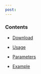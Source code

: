 ```yaml
---
post: 
---
```


### Contents

*   [Download](#download)
*   [Usage](#usage2)
            

            


*   [Parameters](#params2)
            

            


*   [Example](#example2)
            




